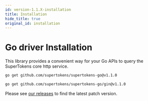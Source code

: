 ```yaml
---
id: version-1.1.X-installation
title: Installation
hide_title: true
original_id: installation
---
```


# Go driver Installation

This library provides a convenient way for your Go APIs to query the SuperTokens core http service.

<!--DOCUSAURUS_CODE_TABS-->
<!--Mux or net/http-->
```bash
go get github.com/supertokens/supertokens-go@v1.1.0
```
<!--Gin-->
```bash
go get github.com/supertokens/supertokens-go/gin@v1.1.0
```
<!--END_DOCUSAURUS_CODE_TABS-->

Please see [our releases](https://github.com/supertokens/supertokens-go/releases) to find the latest patch version.